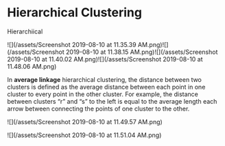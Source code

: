 # Hierarchical Clustering

Hierarchiical 

![](/assets/Screenshot 2019-08-10 at 11.35.39 AM.png)![](/assets/Screenshot 2019-08-10 at 11.38.15 AM.png)![](/assets/Screenshot 2019-08-10 at 11.40.02 AM.png)![](/assets/Screenshot 2019-08-10 at 11.48.06 AM.png)

In **average linkage** hierarchical clustering, the distance between two clusters is defined as the average distance between each point in one cluster to every point in the other cluster. For example, the distance between clusters “r” and “s” to the left is equal to the average length each arrow between connecting the points of one cluster to the other.

![](/assets/Screenshot 2019-08-10 at 11.49.57 AM.png)

![](/assets/Screenshot 2019-08-10 at 11.51.04 AM.png)

